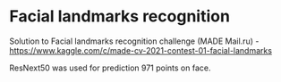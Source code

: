 # Facial landmarks recognition

Solution to Facial landmarks recognition challenge (MADE Mail.ru) - https://www.kaggle.com/c/made-cv-2021-contest-01-facial-landmarks

ResNext50 was used for prediction 971 points on face.